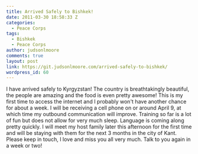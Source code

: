 ```yaml
---
title: Arrived Safely to Bishkek!
date: 2011-03-30 18:58:33 Z
categories:
  - Peace Corps
tags:
  - Bishkek
  - Peace Corps
author: judsonlmoore
comments: true
layout: post
link: https://git.judsonlmoore.com/arrived-safely-to-bishkek/
wordpress_id: 60
---
```


I have arrived safely to Kyrgyzstan! The country is breathtakingly beautiful, the people are amazing and the food is even pretty awesome! This is my first time to access the internet and I probably won't have another chance for about a week. I will be receiving a cell phone on or around April 9, at which time my outbound communication will improve. Training so far is a lot of fun but does not allow for very much sleep. Language is coming along pretty quickly. I will meet my host family later this afternoon for the first time and will be staying with them for the next 3 months in the city of Kant. Please keep in touch, I love and miss you all very much. Talk to you again in a week or two!
